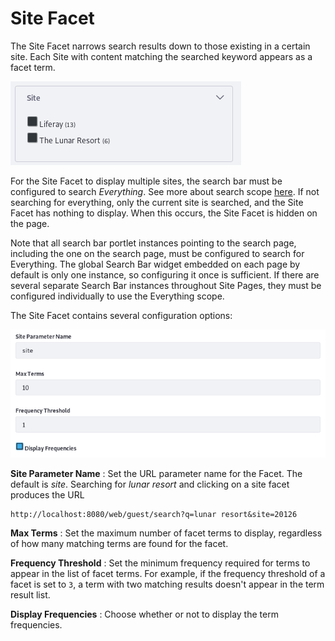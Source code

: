 # Site Facet [](id=site-facet)

The Site Facet narrows search results down to those existing in a certain site.
Each Site with content matching the searched keyword appears as a facet term.

![Figure 1: Each Site with matching content is a facet term.](../../../images/search-site-facet.png)

For the Site Facet to display multiple sites, the search bar must be configured
to search *Everything*. See more about search scope
[here](/discover/portal/-/knowledge_base/7-1/searching-for-assets#configuring-the-search-bar).
If not searching for everything, only the current site is searched, and the Site
Facet has nothing to display. When this occurs, the Site Facet is hidden on the
page.

Note that all search bar portlet instances pointing to the search page,
including the one on the search page, must be configured to search for
Everything. The global Search Bar widget embedded on each page by default is
only one instance, so configuring it once is sufficient. If there are
several separate Search Bar instances throughout Site Pages, they must be
configured individually to use the Everything scope. 

The Site Facet contains several configuration options:

![Figure 2: The Site Facet is configurable.](../../../images/search-site-facet-config.png)

**Site Parameter Name**
: Set the URL parameter name for the Facet. The default is *site*. Searching for
*lunar resort* and clicking on a site facet produces the URL

    http://localhost:8080/web/guest/search?q=lunar resort&site=20126

**Max Terms**
: Set the maximum number of facet terms to display, regardless of how many
matching terms are found for the facet.

**Frequency Threshold**
: Set the minimum frequency required for terms to appear in the list of facet
terms. For example, if the frequency threshold of a facet is set to `3`, a term
with two matching results doesn't appear in the term result list.

**Display Frequencies**
: Choose whether or not to display the term frequencies.

